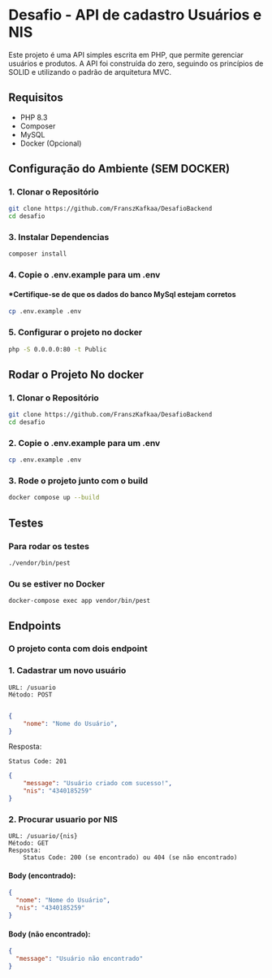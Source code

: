 # Desafio - API de cadastro Usuários e NIS 

Este projeto é uma API simples escrita em PHP, que permite gerenciar usuários e produtos. A API foi construída do zero, seguindo os princípios de SOLID e utilizando o padrão de arquitetura MVC.

## Requisitos

- PHP 8.3
- Composer
- MySQL
- Docker (Opcional)

## Configuração do Ambiente (SEM DOCKER) 

### 1. Clonar o Repositório

```bash
git clone https://github.com/FranszKafkaa/DesafioBackend
cd desafio
```

### 3. Instalar Dependencias

```bash
composer install
```
### 4. Copie o .env.example para um .env
#### *Certifique-se de que os dados do banco MySql estejam corretos
```bash
cp .env.example .env
```
### 5. Configurar o projeto no docker

```bash
php -S 0.0.0.0:80 -t Public
```

## Rodar o Projeto No docker
### 1. Clonar o Repositório

```bash
git clone https://github.com/FranszKafkaa/DesafioBackend
cd desafio
```
### 2. Copie o .env.example para um .env
```bash
cp .env.example .env
```
### 3. Rode o projeto junto com o build
```bash
docker compose up --build
```

## Testes
### Para rodar os testes
```bash
./vendor/bin/pest
```
### Ou se estiver no Docker
```
docker-compose exec app vendor/bin/pest
```

## Endpoints

### O projeto conta com dois endpoint

### 1. Cadastrar um novo usuário
    URL: /usuario
    Método: POST

```json

{
    "nome": "Nome do Usuário",
}
```
Resposta:

    Status Code: 201

```json
{ 
    "message": "Usuário criado com sucesso!",
    "nis": "4340185259"
}
```

### 2. Procurar usuario por NIS

    URL: /usuario/{nis}
    Método: GET
    Resposta:
        Status Code: 200 (se encontrado) ou 404 (se não encontrado)
#### Body (encontrado):

```json
{
  "nome": "Nome do Usuário",
  "nis": "4340185259"
}
```
#### Body (não encontrado):

```json
{
  "message": "Usuário não encontrado"
}
```